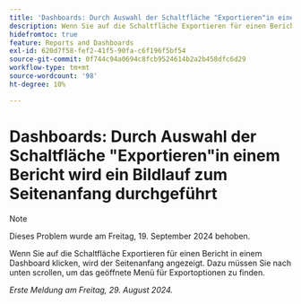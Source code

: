 ```yaml
---
title: 'Dashboards: Durch Auswahl der Schaltfläche "Exportieren"in einem Bericht wird ein Bildlauf zum Seitenanfang durchgeführt'
description: Wenn Sie auf die Schaltfläche Exportieren für einen Bericht in einem Dashboard klicken, wird der Seitenanfang angezeigt. Dazu müssen Sie nach unten scrollen, um das geöffnete Menü für Exportoptionen zu finden.
hidefromtoc: true
feature: Reports and Dashboards
exl-id: 620d7f58-fef2-41f5-90fa-c6f196f5bf54
source-git-commit: 0f744c94a0694c8fcb9524614b2a2b458dfc6d29
workflow-type: tm+mt
source-wordcount: '98'
ht-degree: 10%

---
```


# Dashboards: Durch Auswahl der Schaltfläche &quot;Exportieren&quot;in einem Bericht wird ein Bildlauf zum Seitenanfang durchgeführt

>[!NOTE]
>
>Dieses Problem wurde am Freitag, 19. September 2024 behoben.

Wenn Sie auf die Schaltfläche Exportieren für einen Bericht in einem Dashboard klicken, wird der Seitenanfang angezeigt. Dazu müssen Sie nach unten scrollen, um das geöffnete Menü für Exportoptionen zu finden.

_Erste Meldung am Freitag, 29. August 2024._
